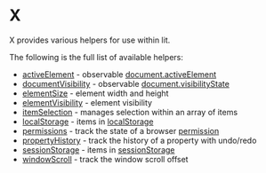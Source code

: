 # X

X provides various helpers for use within lit.

The following is the full list of available helpers:

- [activeElement](./activeElement.md) - observable [document.activeElement](https://developer.mozilla.org/en-US/docs/Web/API/Document/activeElement)
- [documentVisibility](./documentVisibility.md) - observable [document.visibilityState](https://developer.mozilla.org/en-US/docs/Web/API/Document/visibilityState)
- [elementSize](./elementSize.md) - element width and height
- [elementVisibility](./elementVisibility.md) - element visibility
- [itemSelection](./itemSelection.md) - manages selection within an array of items
- [localStorage](./localStorage.md) - items in [localStorage](https://developer.mozilla.org/en-US/docs/Web/API/Window/localStorage)
- [permissions](./permissions.md) - track the state of a browser [permission](https://developer.mozilla.org/en-US/docs/Web/API/Permissions/query)
- [propertyHistory](./propertyHistory.md) - track the history of a property with undo/redo
- [sessionStorage](./sessionStorage.md) - items in [sessionStorage](https://developer.mozilla.org/en-US/docs/Web/API/Window/sessionStorage)
- [windowScroll](./windowScroll.md) - track the window scroll offset
